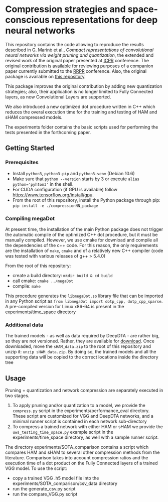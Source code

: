 # Compression strategies and space-conscious representations for deep neural networks
This repository contains the code allowing to reproduce the results described in G. Marinò et al.,
_Compact representations of convolutional neural networks via weight pruning and quantization_, 
the extended and revised work of the original paper presented at [ICPR](https://www.micc.unifi.it/icpr2020/) 
conference. The original contribution is [available](ICPR2020_sHAM.pdf) for reviewing purposes of 
a companion paper currently submitted to the [RRPR](https://rrpr2020.sciencesconf.org/) conference.
Also, the original package is available on [this repository](https://github.com/giosumarin/ICPR2020_sHAM).

This package improves the original contribution by adding new quantization strategies; also, their 
application is no longer limited to Fully Connected layers, as now Convolutional Layers are supported.

We also introduced a new optimized dot procedure written in C++ which reduces the overal execution
time for the training and testing of HAM and sHAM compressed models.

The experiments folder contains the basic scripts used for performing the tests presented in the
forthcoming paper.


## Getting Started

### Prerequisites

* Install `python3`, `python3-pip` and `python3-venv` (Debian 10.6)
* Make sure that `python --version` starts by 3 or execute `alias python='pyhton3'` in the shell.
* For CUDA configuration (if GPU is available) follow https://www.tensorflow.org/install/gpu.
* From the root of this repository, install the Python package through pip: `pip install -e ./compressionNN_package` 

### Compiling megaDot
At present time, the installation of the main Python package does not trigger the automatic compile of the
optimized C++ dot procedure, but it must be manually compiled. However, we use
cmake for download and compile all the dependencies of the c++ code.
For this reason, the only requirements are the installation of `make`, `cmake` and of a relatively
new C++ compiler (code was tested with various releases of g++ > 5.4.0)

From the root of this repository:
* create a build directory:  `mkdir build & cd build`
* call cmake:  `cmake ../megaDot`
* compile:  `make`

This procedure generates the `libmegaDot.so` library file that can be imported in any Python script
as `from libmegaDot import dotp_cpp, dotp_cpp_sparse`. A pre-compiled version for Linux x86-64 is present
in the experiments/time_space directory


### Additional data
The trained models - as well as data required by DeepDTA - are rather big, so they are not versioned. Rather, 
they are available for [download](https://mega.nz/file/jkcmyJAB#XHIRNpGP7_iaK9Y_6ZjMk_5RhtnZ4I0FId9R6mjy7KY).
Once downloaded, move the `sHAM_data.zip` to the root of this repository and unzip it: `unzip sHAM_data.zip`.
By doing so, the trained models and all the supporting data will be copied to the correct locations inside
the directory tree

## Usage
Pruning + quantization and network compression are separately executed in two stages.
1. To apply pruning and/or quantization to a model, we provide the `compress.py` script in the
experiments/performance_eval directory. These script are customized for VGG and DeepDTA networks,
and a minimal runner script is contained in each network sub-directory
2. To compress a trained network with either HAM or sHAM we provide the `uws_testing_time_space.py`
example script in the experiments/time_space directory, as well with a sample runner script.

The directory experiments/SOTA_comparison contains a script which compares HAM and sHAM to several
other compression methods from the literature. Comparison takes into account compression ratios and
the execution time of a dot product on the Fully Connected layers of a trained VGG model.
To use the script:
* copy a trained VGG .h5 model file into the experiments/SOTA_comparison/csv_data directory
* run the generate_csv.py script
* run the compare_VGG.py script
